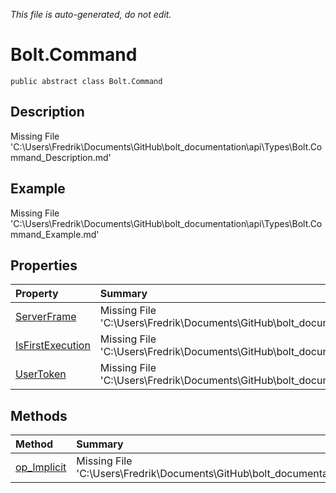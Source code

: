 *This file is auto-generated, do not edit.*

# Bolt.Command
`public abstract class Bolt.Command`
## Description
Missing File 'C:\Users\Fredrik\Documents\GitHub\bolt_documentation\api\Types\Bolt.Command_Description.md'
## Example
Missing File 'C:\Users\Fredrik\Documents\GitHub\bolt_documentation\api\Types\Bolt.Command_Example.md'
## Properties
| Property | Summary |
|:-----|:--------|
|[ServerFrame](Bolt.Command/P/ServerFrame.md)|Missing File 'C:\Users\Fredrik\Documents\GitHub\bolt_documentation\api\Types\Bolt.Command\P\ServerFrame_Summary.md'|
|[IsFirstExecution](Bolt.Command/P/IsFirstExecution.md)|Missing File 'C:\Users\Fredrik\Documents\GitHub\bolt_documentation\api\Types\Bolt.Command\P\IsFirstExecution_Summary.md'|
|[UserToken](Bolt.Command/P/UserToken.md)|Missing File 'C:\Users\Fredrik\Documents\GitHub\bolt_documentation\api\Types\Bolt.Command\P\UserToken_Summary.md'|
## Methods
| Method | Summary |
|:-----|:--------|
|[op_Implicit](Bolt.Command/M/op_Implicit.md)|Missing File 'C:\Users\Fredrik\Documents\GitHub\bolt_documentation\api\Types\Bolt.Command\M\op_Implicit_Summary.md'|

